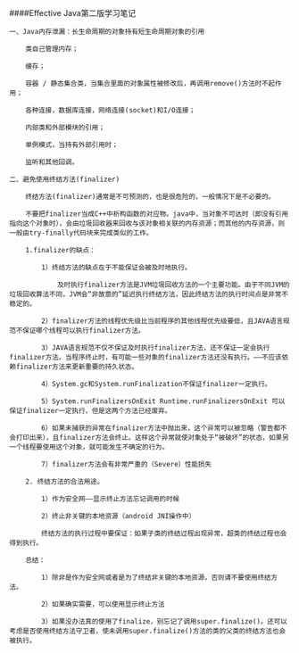 ####Effective Java第二版学习笔记

    一、Java内存泄漏：长生命周期的对象持有短生命周期对象的引用
                  
        类自己管理内存；
        
        缓存；
        
        容器 / 静态集合类，当集合里面的对象属性被修改后，再调用remove()方法时不起作用；
        
        各种连接，数据库连接，网络连接(socket)和I/O连接；
        
        内部类和外部模块的引用；
        
        单例模式，当持有外部引用时；
        
        监听和其他回调。
    
    二、避免使用终结方法(finalizer)
      
        终结方法(finalizer)通常是不可预测的，也是很危险的，一般情况下是不必要的。
      
        不要把finalizer当成C++中析构函数的对应物。java中，当对象不可达时（即没有引用指向这个对象时），会由垃圾回收器来回收与该对象相关联的内存资源；而其他的内存资源，则一般由try-finally代码块来完成类似的工作。
        
        1.finalizer的缺点：
          
            1）终结方法的缺点在于不能保证会被及时地执行。
            
                及时执行finalizer方法是JVM垃圾回收方法的一个主要功能。由于不同JVM的垃圾回收算法不同，JVM会“非故意的”延迟执行终结方法，因此终结方法的执行时间点是非常不稳定的。
            
            2）finalizer方法的线程优先级比当前程序的其他线程优先级要低，且JAVA语言规范不保证哪个线程可以执行finalizer方法。
            
            3）JAVA语言规范不仅不保证及时执行finalizer方法，还不保证一定会执行finalizer方法。当程序终止时，有可能一些对象的finalizer方法还没有执行。——不应该依赖finalizer方法来更新重要的持久状态。
            
            4）System.gc和System.runFinalization不保证finalizer一定执行。
            
            5）System.runFinalizersOnExit Runtime.runFinalizersOnExit 可以保证finalizer一定执行，但是这两个方法已经废弃。
            
            6）如果未捕获的异常在finalizer方法中抛出来，这个异常可以被忽略（警告都不会打印出来），且finalizer方法会终止。这样这个异常就使对象处于“被破坏”的状态，如果另一个线程要使用这个对象，就可能发生不确定的行为。
            
            7）finalizer方法会有非常严重的（Severe）性能损失
    
        2. 终结方法的合法用途。
                       
            1）作为安全网——显示终止方法忘记调用的时候
            
            2）终止非关键的本地资源（android JNI操作中）
            
            终结方法的执行过程中要保证：如果子类的终结过程出现异常，超类的终结过程也会得到执行。
           
        总结：
        
            1）除非是作为安全网或者是为了终结非关键的本地资源，否则请不要使用终结方法。
            
            2）如果确实需要，可以使用显示终止方法
            
            3）如果没办法真的使用了finalize，别忘记了调用super.finalize()。还可以考虑是否使用终结方法守卫者，使未调用super.finalize()方法的类的父类的终结方法也会被执行。

